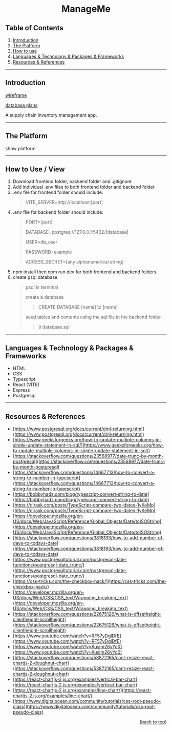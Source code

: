 <a name="readme-top"></a>
<h1 align="center">ManageMe</h1>

## Table of Contents
1. [Introduction](#intro)
2. [The Platform](#platform)
3. [How to use](#use)
4. [Languages & Technology & Packages & Frameworks](#languages)
5. [Resources & References](#resources)

***
<a name="intro"></a>
## Introduction

[wireframe](https://www.figma.com/file/NWM3WYLjabemQoPtnqAN8K/Project-4?type=design&node-id=0-1&mode=design&t=39kbaRwaSjQICmmH-0)

[database plans](https://drawsql.app/teams/practice-26/diagrams/project4)

A supply chain inventory management app.

***
<a name="platform"></a>
## The Platform

show platform

***
<a name="use"></a>
## How to Use / View
1. Download frontend folder, backend folder and .gitignore
2. Add individual .env files to both frontend folder and backend folder
3. .env file for frontend folder should include:
   >
   > VITE_SERVER=http://localhost:[port]
5. .env file for backend folder should include:
   >
   > PORT=[port]
   > 
   > DATABASE=postgres://127.0.0.1:5432/[database]
   >
   >USER=db_user
   >
   >PASSWORD=example
   >
   > ACCESS_SECRET=[any alphanumerical string]
7. npm install then npm run dev for both frontend and backend folders.
8. create psql database
   >
   > psql in terminal
   >
   > create a database
   >> CREATE DATABASE [name]
   >> \c [name]
   >
   > seed tables and contents using the sql file in the backend folder
   >> \i database.sql
***
<a name="languages"></a>
## Languages & Technology & Packages & Frameworks
- HTML
- CSS
- Typescript
- React (VITE)
- Express
- Postgresql

***
<a name="resources"></a>
## Resources & References

- [https://www.postgresql.org/docs/current/dml-returning.html](https://www.postgresql.org/docs/current/dml-returning.html)
- [https://www.geeksforgeeks.org/how-to-update-multiple-columns-in-single-update-statement-in-sql/](https://www.geeksforgeeks.org/how-to-update-multiple-columns-in-single-update-statement-in-sql/)
- [https://stackoverflow.com/questions/23568977/date-trunc-by-month-postgresql](https://stackoverflow.com/questions/23568977/date-trunc-by-month-postgresql)
- [https://stackoverflow.com/questions/14667713/how-to-convert-a-string-to-number-in-typescript](https://stackoverflow.com/questions/14667713/how-to-convert-a-string-to-number-in-typescript)
- [https://bobbyhadz.com/blog/typescript-convert-string-to-date](https://bobbyhadz.com/blog/typescript-convert-string-to-date)
- [https://dirask.com/posts/TypeScript-compare-two-dates-1yKeMp](https://dirask.com/posts/TypeScript-compare-two-dates-1yKeMp)
- [https://developer.mozilla.org/en-US/docs/Web/JavaScript/Reference/Global_Objects/Date/toISOString](https://developer.mozilla.org/en-US/docs/Web/JavaScript/Reference/Global_Objects/Date/toISOString)
- [https://stackoverflow.com/questions/3818193/how-to-add-number-of-days-to-todays-date](https://stackoverflow.com/questions/3818193/how-to-add-number-of-days-to-todays-date)
- [https://www.postgresqltutorial.com/postgresql-date-functions/postgresql-date_trunc/](https://www.postgresqltutorial.com/postgresql-date-functions/postgresql-date_trunc/)
- [https://css-tricks.com/the-checkbox-hack/](https://css-tricks.com/the-checkbox-hack/)
- [https://developer.mozilla.org/en-US/docs/Web/CSS/CSS_text/Wrapping_breaking_text](https://developer.mozilla.org/en-US/docs/Web/CSS/CSS_text/Wrapping_breaking_text)
- [https://stackoverflow.com/questions/22675126/what-is-offsetheight-clientheight-scrollheight](https://stackoverflow.com/questions/22675126/what-is-offsetheight-clientheight-scrollheight)
- [https://www.youtube.com/watch?v=RF57yDglDfE](https://www.youtube.com/watch?v=RF57yDglDfE)
- [https://www.youtube.com/watch?v=Kusjm26vYc0](https://www.youtube.com/watch?v=Kusjm26vYc0)
- [https://stackoverflow.com/questions/53872165/cant-resize-react-chartjs-2-doughnut-chart](https://stackoverflow.com/questions/53872165/cant-resize-react-chartjs-2-doughnut-chart)
- [https://react-chartjs-2.js.org/examples/vertical-bar-chart](https://react-chartjs-2.js.org/examples/vertical-bar-chart)
- [https://react-chartjs-2.js.org/examples/line-chart/](https://react-chartjs-2.js.org/examples/line-chart/)
- [https://www.digitalocean.com/community/tutorials/css-root-pseudo-class](https://www.digitalocean.com/community/tutorials/css-root-pseudo-class)

<p align="right">(<a href="#readme-top">back to top</a>)</p>
